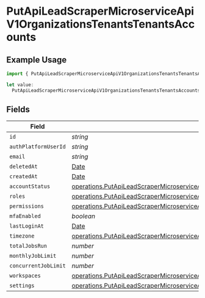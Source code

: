 # PutApiLeadScraperMicroserviceApiV1OrganizationsTenantsTenantsAccounts

## Example Usage

```typescript
import { PutApiLeadScraperMicroserviceApiV1OrganizationsTenantsTenantsAccounts } from "oppulence-backend-sdk/models/operations";

let value:
  PutApiLeadScraperMicroserviceApiV1OrganizationsTenantsTenantsAccounts = {};
```

## Fields

| Field                                                                                                                                                                                          | Type                                                                                                                                                                                           | Required                                                                                                                                                                                       | Description                                                                                                                                                                                    |
| ---------------------------------------------------------------------------------------------------------------------------------------------------------------------------------------------- | ---------------------------------------------------------------------------------------------------------------------------------------------------------------------------------------------- | ---------------------------------------------------------------------------------------------------------------------------------------------------------------------------------------------- | ---------------------------------------------------------------------------------------------------------------------------------------------------------------------------------------------- |
| `id`                                                                                                                                                                                           | *string*                                                                                                                                                                                       | :heavy_minus_sign:                                                                                                                                                                             | N/A                                                                                                                                                                                            |
| `authPlatformUserId`                                                                                                                                                                           | *string*                                                                                                                                                                                       | :heavy_minus_sign:                                                                                                                                                                             | N/A                                                                                                                                                                                            |
| `email`                                                                                                                                                                                        | *string*                                                                                                                                                                                       | :heavy_minus_sign:                                                                                                                                                                             | N/A                                                                                                                                                                                            |
| `deletedAt`                                                                                                                                                                                    | [Date](https://developer.mozilla.org/en-US/docs/Web/JavaScript/Reference/Global_Objects/Date)                                                                                                  | :heavy_minus_sign:                                                                                                                                                                             | N/A                                                                                                                                                                                            |
| `createdAt`                                                                                                                                                                                    | [Date](https://developer.mozilla.org/en-US/docs/Web/JavaScript/Reference/Global_Objects/Date)                                                                                                  | :heavy_minus_sign:                                                                                                                                                                             | N/A                                                                                                                                                                                            |
| `accountStatus`                                                                                                                                                                                | [operations.PutApiLeadScraperMicroserviceApiV1OrganizationsTenantsTenantsAccountStatus](../../models/operations/putapileadscrapermicroserviceapiv1organizationstenantstenantsaccountstatus.md) | :heavy_minus_sign:                                                                                                                                                                             | N/A                                                                                                                                                                                            |
| `roles`                                                                                                                                                                                        | [operations.PutApiLeadScraperMicroserviceApiV1OrganizationsTenantsTenantsRoles](../../models/operations/putapileadscrapermicroserviceapiv1organizationstenantstenantsroles.md)[]               | :heavy_minus_sign:                                                                                                                                                                             | N/A                                                                                                                                                                                            |
| `permissions`                                                                                                                                                                                  | [operations.PutApiLeadScraperMicroserviceApiV1OrganizationsTenantsTenantsPermissions](../../models/operations/putapileadscrapermicroserviceapiv1organizationstenantstenantspermissions.md)[]   | :heavy_minus_sign:                                                                                                                                                                             | N/A                                                                                                                                                                                            |
| `mfaEnabled`                                                                                                                                                                                   | *boolean*                                                                                                                                                                                      | :heavy_minus_sign:                                                                                                                                                                             | N/A                                                                                                                                                                                            |
| `lastLoginAt`                                                                                                                                                                                  | [Date](https://developer.mozilla.org/en-US/docs/Web/JavaScript/Reference/Global_Objects/Date)                                                                                                  | :heavy_minus_sign:                                                                                                                                                                             | N/A                                                                                                                                                                                            |
| `timezone`                                                                                                                                                                                     | [operations.PutApiLeadScraperMicroserviceApiV1OrganizationsTenantsTenantsTimezone](../../models/operations/putapileadscrapermicroserviceapiv1organizationstenantstenantstimezone.md)           | :heavy_minus_sign:                                                                                                                                                                             | N/A                                                                                                                                                                                            |
| `totalJobsRun`                                                                                                                                                                                 | *number*                                                                                                                                                                                       | :heavy_minus_sign:                                                                                                                                                                             | N/A                                                                                                                                                                                            |
| `monthlyJobLimit`                                                                                                                                                                              | *number*                                                                                                                                                                                       | :heavy_minus_sign:                                                                                                                                                                             | N/A                                                                                                                                                                                            |
| `concurrentJobLimit`                                                                                                                                                                           | *number*                                                                                                                                                                                       | :heavy_minus_sign:                                                                                                                                                                             | N/A                                                                                                                                                                                            |
| `workspaces`                                                                                                                                                                                   | [operations.PutApiLeadScraperMicroserviceApiV1OrganizationsTenantsTenantsWorkspaces](../../models/operations/putapileadscrapermicroserviceapiv1organizationstenantstenantsworkspaces.md)[]     | :heavy_minus_sign:                                                                                                                                                                             | N/A                                                                                                                                                                                            |
| `settings`                                                                                                                                                                                     | [operations.PutApiLeadScraperMicroserviceApiV1OrganizationsTenantsTenantsSettings](../../models/operations/putapileadscrapermicroserviceapiv1organizationstenantstenantssettings.md)           | :heavy_minus_sign:                                                                                                                                                                             | N/A                                                                                                                                                                                            |